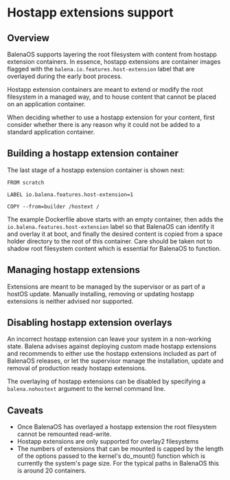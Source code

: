 # Hostapp extensions support

## Overview

BalenaOS supports layering the root filesystem with content from hostapp extension containers. In essence, hostapp extensions are container images flagged with the `balena.io.features.host-extension` label that are overlayed during the early boot process.

Hostapp extension containers are meant to extend or modify the root filesystem in a managed way, and to house content that cannot be placed on an application container.

When deciding whether to use a hostapp extension for your content, first consider whether there is any reason why it could not be added to a standard application container.

## Building a hostapp extension container

The last stage of a hostapp extension container is shown next:

    FROM scratch

    LABEL io.balena.features.host-extension=1

    COPY --from=builder /hostext /

The example Dockerfile above starts with an empty container, then adds the `io.balena.features.host-extension` label so that BalenaOS can identify it and overlay it at boot, and finally the desired content is copied from a space holder directory to the root of this container. Care should be taken not to shadow root filesystem content which is essential for BalenaOS to function.

## Managing hostapp extensions

Extensions are meant to be managed by the supervisor or as part of a hostOS update. Manually installing, removing or updating hostapp extensions is neither advised nor supported.

## Disabling hostapp extension overlays

An incorrect hostapp extension can leave your system in a non-working state. Balena advises against deploying custom made hostapp extensions and recommends to either use the hostapp extensions included as part of BalenaOS releases, or let the supervisor manage the installation, update and removal of production ready hostapp extensions.

The overlaying of hostapp extensions can be disabled by specifying a `balena.nohostext` argument to the kernel command line.

## Caveats

* Once BalenaOS has overlayed a hostapp extension the root filesystem cannot be remounted read-write.
* Hostapp extensions are only supported for overlay2 filesystems
* The numbers of extensions that can be mounted is capped by the length of the options passed to the kernel's do_mount() function which is currently the system's page size. For the typical paths in BalenaOS this is around 20 containers.
